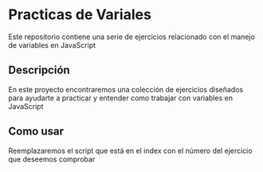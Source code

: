 # Practicas de Variales

Este repositorio contiene una serie de ejercicios relacionado con el manejo de variables en JavaScript

## Descripción
En este proyecto encontraremos una colección de ejercicios diseñados para ayudarte a practicar y entender como trabajar con variables en JavaScript

## Como usar
Reemplazaremos el script que está en el index con el número del ejercicio que deseemos comprobar

